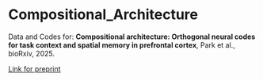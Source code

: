 # Compositional_Architecture
Data and Codes for: <b>Compositional architecture: Orthogonal neural codes for task context and spatial memory in prefrontal cortex</b>, Park et al., bioRxiv, 2025.
<p>
<a href="https://doi.org/10.1101/2025.02.25.640211" target="_blank">Link for preprint</a>
